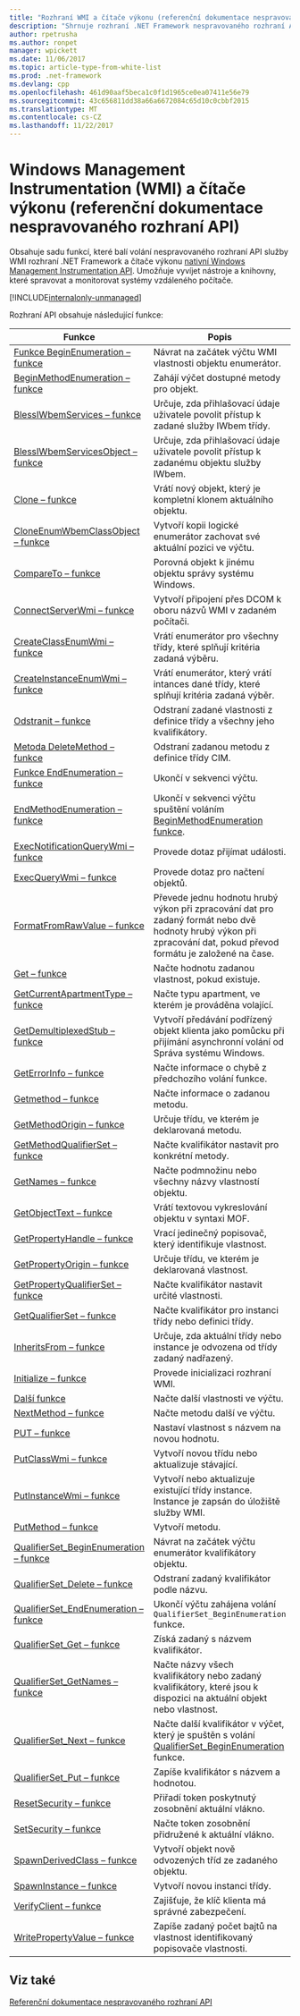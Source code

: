 ```yaml
---
title: "Rozhraní WMI a čítače výkonu (referenční dokumentace nespravovaného rozhraní API)"
description: "Shrnuje rozhraní .NET Framework nespravovaného rozhraní API pro informace o rozhraní WMI a výkonu čítače."
author: rpetrusha
ms.author: ronpet
manager: wpickett
ms.date: 11/06/2017
ms.topic: article-type-from-white-list
ms.prod: .net-framework
ms.devlang: cpp
ms.openlocfilehash: 461d90aaf5beca1c0f1d1965ce0ea07411e56e79
ms.sourcegitcommit: 43c656811dd38a66a6672084c65d10c0cbbf2015
ms.translationtype: MT
ms.contentlocale: cs-CZ
ms.lasthandoff: 11/22/2017
---
```

# <a name="windows-management-instrumentation-wmi-and-performance-counters-unmanaged-api-reference"></a>Windows Management Instrumentation (WMI) a čítače výkonu (referenční dokumentace nespravovaného rozhraní API)

Obsahuje sadu funkcí, které balí volání nespravovaného rozhraní API služby WMI rozhraní .NET Framework a čítače výkonu [nativní Windows Management Instrumentation API](https://msdn.microsoft.com/library/aa389276(v=vs.85).aspx). Umožňuje vyvíjet nástroje a knihovny, které spravovat a monitorovat systémy vzdáleného počítače.

[!INCLUDE[internalonly-unmanaged](../../../../includes/internalonly-unmanaged.md)]
  
Rozhraní API obsahuje následující funkce:

| Funkce | Popis |
|---------|---------|
| [Funkce BeginEnumeration – funkce](beginenumeration.md) | Návrat na začátek výčtu WMI vlastnosti objektu enumerátor. |
| [BeginMethodEnumeration – funkce](beginmethodenumeration.md) |  Zahájí výčet dostupné metody pro objekt. |
| [BlessIWbemServices – funkce](blessiwbemservices.md) | Určuje, zda přihlašovací údaje uživatele povolit přístup k zadané služby IWbem třídy. |
| [BlessIWbemServicesObject – funkce](blessiwbemservicesobject.md) | Určuje, zda přihlašovací údaje uživatele povolit přístup k zadanému objektu služby IWbem. |
| [Clone – funkce](clone.md) | Vrátí nový objekt, který je kompletní klonem aktuálního objektu. |
| [CloneEnumWbemClassObject – funkce](cloneenumwbemclassobject.md) | Vytvoří kopii logické enumerátor zachovat své aktuální pozici ve výčtu. |
| [CompareTo – funkce](compareto.md) | Porovná objekt k jinému objektu správy systému Windows. |
| [ConnectServerWmi – funkce](connectserverwmi.md) | Vytvoří připojení přes DCOM k oboru názvů WMI v zadaném počítači. |
| [CreateClassEnumWmi – funkce](createclassenumwmi.md) | Vrátí enumerátor pro všechny třídy, které splňují kritéria zadaná výběru. |
| [CreateInstanceEnumWmi – funkce](createinstanceenumwmi.md) | Vrátí enumerátor, který vrátí intances dané třídy, které splňují kritéria zadaná výběr. |
| [Odstranit – funkce](delete.md) | Odstraní zadané vlastnosti z definice třídy a všechny jeho kvalifikátory. |
| [Metoda DeleteMethod – funkce](deletemethod.md) | Odstraní zadanou metodu z definice třídy CIM. |
| [Funkce EndEnumeration – funkce](endenumeration.md) | Ukončí v sekvenci výčtu. | 
| [EndMethodEnumeration – funkce](endmethodenumeration.md) | Ukončí v sekvenci výčtu spuštění voláním [BeginMethodEnumeration funkce](beginmethodenumeration.md). |
| [ExecNotificationQueryWmi – funkce](execnotificationquerywmi.md) | Provede dotaz přijímat události. |
| [ExecQueryWmi – funkce](execquerywmi.md) | Provede dotaz pro načtení objektů. |
| [FormatFromRawValue – funkce](formatfromrawvalue.md) | Převede jednu hodnotu hrubý výkon při zpracování dat pro zadaný formát nebo dvě hodnoty hrubý výkon při zpracování dat, pokud převod formátu je založené na čase. | 
| [Get – funkce](get.md) | Načte hodnotu zadanou vlastnost, pokud existuje. |
| [GetCurrentApartmentType – funkce](getcurrentapartmenttype.md) | Načte typu apartment, ve kterém je prováděna volající. |
| [GetDemultiplexedStub – funkce](getdemultiplexedstub.md) | Vytvoří předávání podřízený objekt klienta jako pomůcku při přijímání asynchronní volání od Správa systému Windows. |
| [GetErrorInfo – funkce](geterrorinfo.md) | Načte informace o chybě z předchozího volání funkce. | 
| [Getmethod – funkce](getmethod.md) | Načte informace o zadanou metodu. | 
| [GetMethodOrigin – funkce](getmethodorigin.md) | Určuje třídu, ve kterém je deklarovaná metodu. |
| [GetMethodQualifierSet – funkce](getmethodqualifierset.md) | Načte kvalifikátor nastavit pro konkrétní metody. |
| [GetNames – funkce](getnames.md) | Načte podmnožinu nebo všechny názvy vlastností objektu. |
| [GetObjectText – funkce](getobjecttext.md) | Vrátí textovou vykreslování objektu v syntaxi MOF. | 
| [GetPropertyHandle – funkce](getpropertyhandle.md) | Vrací jedinečný popisovač, který identifikuje vlastnost. |
| [GetPropertyOrigin – funkce](getpropertyorigin.md) | Určuje třídu, ve kterém je deklarovaná vlastnost. |
| [GetPropertyQualifierSet – funkce](getpropertyqualifierset.md) | Načte kvalifikátor nastavit určité vlastnosti.  |
| [GetQualifierSet – funkce](getqualifierset.md) | Načte kvalifikátor pro instanci třídy nebo definici třídy. |
| [InheritsFrom – funkce](inheritsfrom.md) | Určuje, zda aktuální třídy nebo instance je odvozena od třídy zadaný nadřazený. |
| [Initialize – funkce](initialize.md) | Provede inicializaci rozhraní WMI. |
| [Další funkce](next.md) | Načte další vlastnosti ve výčtu. | 
| [NextMethod – funkce](nextmethod.md) | Načte metodu další ve výčtu. |
| [PUT – funkce](put.md) | Nastaví vlastnost s názvem na novou hodnotu. |
| [PutClassWmi – funkce](putclasswmi.md) | Vytvoří novou třídu nebo aktualizuje stávající. |
| [PutInstanceWmi – funkce](putinstancewmi.md) | Vytvoří nebo aktualizuje existující třídy instance. Instance je zapsán do úložiště služby WMI. |
| [PutMethod – funkce](putmethod.md) | Vytvoří metodu. |
| [QualifierSet_BeginEnumeration – funkce](qualifierset-beginenumeration.md) | Návrat na začátek výčtu enumerátor kvalifikátory objektu. |
| [QualifierSet_Delete – funkce](qualifierset-delete.md) | Odstraní zadaný kvalifikátor podle názvu.  |
| [QualifierSet_EndEnumeration – funkce](qualifierset-endenumeration.md) | Ukončí výčtu zahájena volání `QualifierSet_BeginEnumeration` funkce. |
| [QualifierSet_Get – funkce](qualifierset-get.md) | Získá zadaný s názvem kvalifikátor.  |
| [QualifierSet_GetNames – funkce](qualifierset-getnames.md) | Načte názvy všech kvalifikátory nebo zadaný kvalifikátory, které jsou k dispozici na aktuální objekt nebo vlastnost. |
| [QualifierSet_Next – funkce](qualifierset-next.md) | Načte další kvalifikátor v výčet, který je spuštěn s volání [QualifierSet_BeginEnumeration](qualifierset-beginenumeration.md) funkce. |
| [QualifierSet_Put – funkce](qualifierset-put.md) | Zapíše kvalifikátor s názvem a hodnotou. |
| [ResetSecurity – funkce](resetsecurity.md) | Přiřadí token poskytnutý zosobnění aktuální vlákno. |
| [SetSecurity – funkce](setsecurity.md) | Načte token zosobnění přidružené k aktuální vlákno. |
| [SpawnDerivedClass – funkce](spawnderivedclass.md) | Vytvoří objekt nově odvozených tříd ze zadaného objektu. | 
| [SpawnInstance – funkce](spawninstance.md) | Vytvoří novou instanci třídy. |   
| [VerifyClient – funkce](verifyclientkey.md) | Zajišťuje, že klíč klienta má správné zabezpečení. |
| [WritePropertyValue – funkce](writepropertyvalue.md) | Zapíše zadaný počet bajtů na vlastnost identifikovaný popisovače vlastnosti. |

 ## <a name="see-also"></a>Viz také
[Referenční dokumentace nespravovaného rozhraní API](../index.md) 
